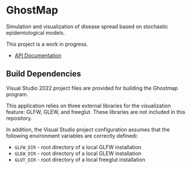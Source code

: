 # GhostMap

Simulation and visualization of disease spread based on stochastic epidemiological models.

This project is a work in progress.

- [API Documentation](./docs/html/)

## Build Dependencies

Visual Studio 2022 project files are provided for building the Ghostmap program.

This application relies on three external libraries for the visualization feature: GLFW, GLEW, and freeglut. These libraries are not included in this repository.

In addition, the Visual Studio project configuration assumes that the following environment variables are correctly definedi:

- `GLFW_DIR` - root directory of a local GLFW installation
- `GLEW_DIR` - root directory of a local GLEW installation
- `GLUT_DIR` - root directory of a local freeglut installation

